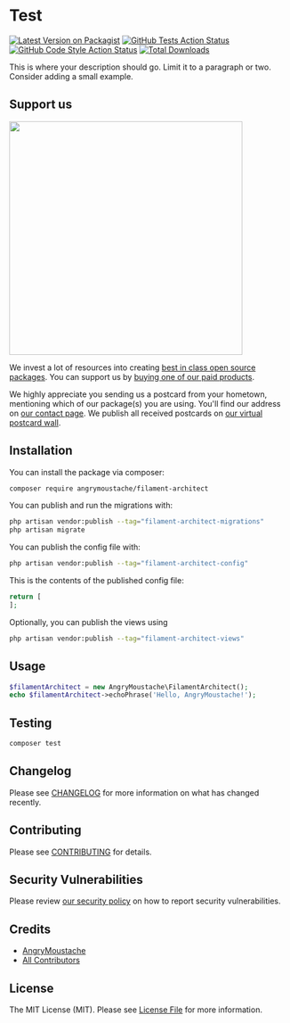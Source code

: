 # Test

[![Latest Version on Packagist](https://img.shields.io/packagist/v/angrymoustache/filament-architect.svg?style=flat-square)](https://packagist.org/packages/angrymoustache/filament-architect)
[![GitHub Tests Action Status](https://img.shields.io/github/actions/workflow/status/angrymoustache/filament-architect/run-tests.yml?branch=main&label=tests&style=flat-square)](https://github.com/angrymoustache/filament-architect/actions?query=workflow%3Arun-tests+branch%3Amain)
[![GitHub Code Style Action Status](https://img.shields.io/github/actions/workflow/status/angrymoustache/filament-architect/fix-php-code-style-issues.yml?branch=main&label=code%20style&style=flat-square)](https://github.com/angrymoustache/filament-architect/actions?query=workflow%3A"Fix+PHP+code+style+issues"+branch%3Amain)
[![Total Downloads](https://img.shields.io/packagist/dt/angrymoustache/filament-architect.svg?style=flat-square)](https://packagist.org/packages/angrymoustache/filament-architect)

This is where your description should go. Limit it to a paragraph or two. Consider adding a small example.

## Support us

[<img src="https://github-ads.s3.eu-central-1.amazonaws.com/filament-architect.jpg?t=1" width="419px" />](https://spatie.be/github-ad-click/filament-architect)

We invest a lot of resources into creating [best in class open source packages](https://spatie.be/open-source). You can support us by [buying one of our paid products](https://spatie.be/open-source/support-us).

We highly appreciate you sending us a postcard from your hometown, mentioning which of our package(s) you are using. You'll find our address on [our contact page](https://spatie.be/about-us). We publish all received postcards on [our virtual postcard wall](https://spatie.be/open-source/postcards).

## Installation

You can install the package via composer:

```bash
composer require angrymoustache/filament-architect
```

You can publish and run the migrations with:

```bash
php artisan vendor:publish --tag="filament-architect-migrations"
php artisan migrate
```

You can publish the config file with:

```bash
php artisan vendor:publish --tag="filament-architect-config"
```

This is the contents of the published config file:

```php
return [
];
```

Optionally, you can publish the views using

```bash
php artisan vendor:publish --tag="filament-architect-views"
```

## Usage

```php
$filamentArchitect = new AngryMoustache\FilamentArchitect();
echo $filamentArchitect->echoPhrase('Hello, AngryMoustache!');
```

## Testing

```bash
composer test
```

## Changelog

Please see [CHANGELOG](CHANGELOG.md) for more information on what has changed recently.

## Contributing

Please see [CONTRIBUTING](CONTRIBUTING.md) for details.

## Security Vulnerabilities

Please review [our security policy](../../security/policy) on how to report security vulnerabilities.

## Credits

- [AngryMoustache](https://github.com/AngryMoustache)
- [All Contributors](../../contributors)

## License

The MIT License (MIT). Please see [License File](LICENSE.md) for more information.
